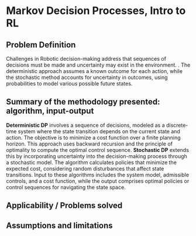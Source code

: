 # Markov Decision Processes, Intro to RL
## Problem Definition
Challenges in Robotic decision-making address that sequences of decisions must be made and uncertainty may exist in the environment. . The deterministic approach assumes a known outcome for each action, while the stochastic method accounts for uncertainty in outcomes, using probabilities to model various possible future states​​.

## Summary of the methodology presented: algorithm, input-output
**Deterministic DP** involves a sequence of decisions, modeled as a discrete-time system where the state transition depends on the current state and action. The objective is to minimize a cost function over a finite planning horizon. This approach uses backward recursion and the principle of optimality to compute the optimal control sequence​​. **Stochastic DP** extends this by incorporating uncertainty into the decision-making process through a stochastic model. The algorithm calculates policies that minimize the expected cost, considering random disturbances that affect state transitions. Input to these algorithms includes the system model, admissible controls, and a cost function, while the output comprises optimal policies or control sequences for navigating the state space​​.
## Applicability / Problems solved

## Assumptions and limitations

